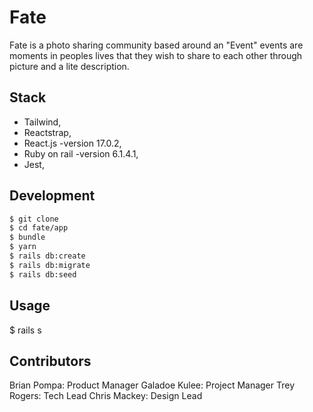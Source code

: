 # Fate

Fate is a photo sharing community based around an "Event" events are moments in peoples lives that they wish to share to each other through picture and a lite description.

## Stack

- Tailwind,
- Reactstrap,
- React.js -version 17.0.2,
- Ruby on rail -version 6.1.4.1,
- Jest,

## Development

```bash
$ git clone
$ cd fate/app
$ bundle
$ yarn
$ rails db:create
$ rails db:migrate
$ rails db:seed
```

## Usage

$ rails s


## Contributors
Brian Pompa: Product Manager
Galadoe Kulee: Project Manager
Trey Rogers: Tech Lead
Chris Mackey: Design Lead

